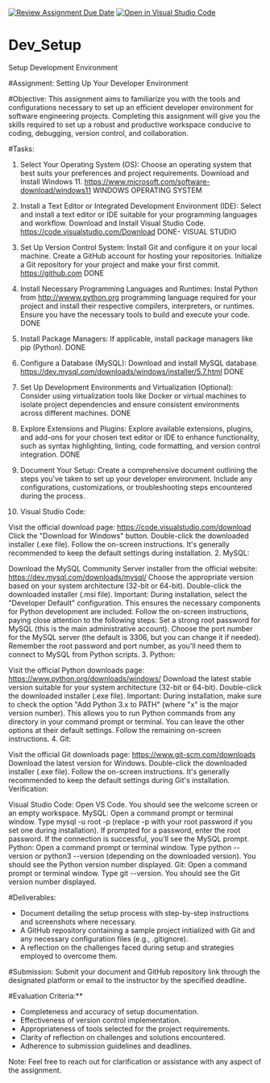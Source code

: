 [![Review Assignment Due Date](https://classroom.github.com/assets/deadline-readme-button-24ddc0f5d75046c5622901739e7c5dd533143b0c8e959d652212380cedb1ea36.svg)](https://classroom.github.com/a/vbnbTt5m)
[![Open in Visual Studio Code](https://classroom.github.com/assets/open-in-vscode-718a45dd9cf7e7f842a935f5ebbe5719a5e09af4491e668f4dbf3b35d5cca122.svg)](https://classroom.github.com/online_ide?assignment_repo_id=15265241&assignment_repo_type=AssignmentRepo)
# Dev_Setup
Setup Development Environment

#Assignment: Setting Up Your Developer Environment

#Objective:
This assignment aims to familiarize you with the tools and configurations necessary to set up an efficient developer environment for software engineering projects. Completing this assignment will give you the skills required to set up a robust and productive workspace conducive to coding, debugging, version control, and collaboration.

#Tasks:

1. Select Your Operating System (OS):
   Choose an operating system that best suits your preferences and project requirements. Download and Install Windows 11. https://www.microsoft.com/software-download/windows11
   WINDOWS OPERATING SYSTEM

2. Install a Text Editor or Integrated Development Environment (IDE):
   Select and install a text editor or IDE suitable for your programming languages and workflow. Download and Install Visual Studio Code. https://code.visualstudio.com/Download
   DONE- VISUAL STUDIO
3. Set Up Version Control System:
   Install Git and configure it on your local machine. Create a GitHub account for hosting your repositories. Initialize a Git repository for your project and make your first commit. https://github.com
   DONE

4. Install Necessary Programming Languages and Runtimes:
  Instal Python from http://wwww.python.org programming language required for your project and install their respective compilers, interpreters, or runtimes. Ensure you have the necessary tools to build and execute your code.
DONE
5. Install Package Managers:
   If applicable, install package managers like pip (Python).
   DONE

6. Configure a Database (MySQL):
   Download and install MySQL database. https://dev.mysql.com/downloads/windows/installer/5.7.html
   DONE

7. Set Up Development Environments and Virtualization (Optional):
   Consider using virtualization tools like Docker or virtual machines to isolate project dependencies and ensure consistent environments across different machines.
DONE
8. Explore Extensions and Plugins:
   Explore available extensions, plugins, and add-ons for your chosen text editor or IDE to enhance functionality, such as syntax highlighting, linting, code formatting, and version control integration.
DONE
9. Document Your Setup:
    Create a comprehensive document outlining the steps you've taken to set up your developer environment. Include any configurations, customizations, or troubleshooting steps encountered during the process. 

1. Visual Studio Code:

Visit the official download page: https://code.visualstudio.com/download
Click the "Download for Windows" button.
Double-click the downloaded installer (.exe file).
Follow the on-screen instructions. It's generally recommended to keep the default settings during installation.
2. MySQL:

Download the MySQL Community Server installer from the official website: https://dev.mysql.com/downloads/mysql/
Choose the appropriate version based on your system architecture (32-bit or 64-bit).
Double-click the downloaded installer (.msi file).
Important: During installation, select the "Developer Default" configuration. This ensures the necessary components for Python development are included.
Follow the on-screen instructions, paying close attention to the following steps:
Set a strong root password for MySQL (this is the main administrative account).
Choose the port number for the MySQL server (the default is 3306, but you can change it if needed).
Remember the root password and port number, as you'll need them to connect to MySQL from Python scripts.
3. Python:

Visit the official Python downloads page: https://www.python.org/downloads/windows/
Download the latest stable version suitable for your system architecture (32-bit or 64-bit).
Double-click the downloaded installer (.exe file).
Important: During installation, make sure to check the option "Add Python 3.x to PATH" (where "x" is the major version number). This allows you to run Python commands from any directory in your command prompt or terminal.
You can leave the other options at their default settings.
Follow the remaining on-screen instructions.
4. Git:

Visit the official Git downloads page: https://www.git-scm.com/downloads
Download the latest version for Windows.
Double-click the downloaded installer (.exe file).
Follow the on-screen instructions. It's generally recommended to keep the default settings during Git's installation.
Verification:

Visual Studio Code: Open VS Code. You should see the welcome screen or an empty workspace.
MySQL: Open a command prompt or terminal window. Type mysql -u root -p (replace -p with your root password if you set one during installation). If prompted for a password, enter the root password. If the connection is successful, you'll see the MySQL prompt.
Python: Open a command prompt or terminal window. Type python --version or python3 --version (depending on the downloaded version). You should see the Python version number displayed.
Git: Open a command prompt or terminal window. Type git --version. You should see the Git version number displayed.

#Deliverables:
- Document detailing the setup process with step-by-step instructions and screenshots where necessary.
- A GitHub repository containing a sample project initialized with Git and any necessary configuration files (e.g., .gitignore).
- A reflection on the challenges faced during setup and strategies employed to overcome them.

#Submission:
Submit your document and GitHub repository link through the designated platform or email to the instructor by the specified deadline.

#Evaluation Criteria:**
- Completeness and accuracy of setup documentation.
- Effectiveness of version control implementation.
- Appropriateness of tools selected for the project requirements.
- Clarity of reflection on challenges and solutions encountered.
- Adherence to submission guidelines and deadlines.

Note: Feel free to reach out for clarification or assistance with any aspect of the assignment.
